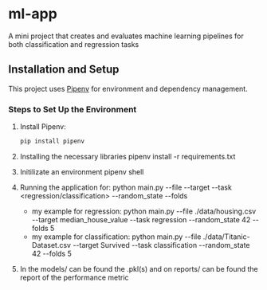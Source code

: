 # ml-app
A mini project that creates and evaluates machine learning pipelines for both classification and regression tasks

## Installation and Setup

This project uses [Pipenv](https://pipenv.pypa.io/en/latest/) for environment and dependency management.

### Steps to Set Up the Environment

1. Install Pipenv:
   ```bash
   pip install pipenv

2. Installing the necessary libraries
    pipenv install -r requirements.txt

3. Initilizate an environment
    pipenv shell

4. Running the application for:
    python main.py --file <location of the csv> --target <collumn used from csv > --task <regression/classification> --random_state <random state used> --folds <no of folds>
    - my example for regression:  python main.py --file ./data/housing.csv --target median_house_value --task regression --random_state 42 --folds 5
    - my example for classification: python main.py --file ./data/Titanic-Dataset.csv --target Survived --task classification --random_state 42 --folds 5

5. In the models/<name of the csv> can be found the .pkl(s) and on reports/<name of the csv> can be found the report of the performance metric